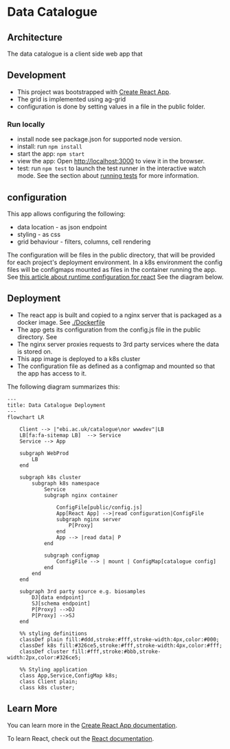 # Data Catalogue
## Architecture
The data catalogue is a client side web app that 
## Development

- This project was bootstrapped with [Create React App](https://github.com/facebook/create-react-app).
- The grid is implemented using ag-grid
- configuration is done by setting values in a file in the public folder.

### Run locally
* install node see package.json for supported node version. 
* install: run `npm install`
* start the app: `npm start`
* view the app: Open [http://localhost:3000](http://localhost:3000) to view it in the browser.
* test: run `npm test` to launch the test runner in the interactive watch mode. See the section about [running tests](https://facebook.github.io/create-react-app/docs/running-tests) for more information.

## configuration
This app allows configuring the following:
- data location - as json endpoint
- styling - as css
- grid behaviour - filters, columns, cell rendering

The configuration will be files in the public directory, that will be provided for each project's deployment environment.
In a k8s environment the config files will be configmaps mounted as files in the container running the app.
See [this article about runtime configuration for react](https://profinit.eu/en/blog/build-once-deploy-many-in-react-dynamic-configuration-properties/)
See the diagram below.

## Deployment
* The react app is built and copied to a nginx server that is packaged as a docker image. See [./Dockerfile](./Dockerfile)
* The app gets its configuration from the config.js file in the public directory. See [](./public/config.js)
* The nginx server proxies requests to 3rd party services where the data is stored on.
* This app image is deployed to a k8s cluster
* The configuration file as defined as a configmap and mounted so that the app has access to it.

The following diagram summarizes this:
```mermaid
---
title: Data Catalogue Deployment
---
flowchart LR

    Client --> |"ebi.ac.uk/catalogue\nor wwwdev"|LB
    LB[fa:fa-sitemap LB]  --> Service
    Service --> App
    
    subgraph WebProd
        LB
    end

    subgraph k8s cluster
        subgraph k8s namespace
            Service
            subgraph nginx container
                
                ConfigFile[public/config.js]
                App[React App] -->|read configuration|ConfigFile
                subgraph nginx server
                    P[Proxy]
                end
                App --> |read data| P
            end

            subgraph configmap
                ConfigFile --> | mount | ConfigMap[catalogue config]
            end
        end
    end

    subgraph 3rd party source e.g. biosamples
        DJ[data endpoint]
        SJ[schema endpoint]
        P[Proxy] -->DJ
        P[Proxy] -->SJ
    end
    
    %% styling definitions
    classDef plain fill:#ddd,stroke:#fff,stroke-width:4px,color:#000;
    classDef k8s fill:#326ce5,stroke:#fff,stroke-width:4px,color:#fff;
    classDef cluster fill:#fff,stroke:#bbb,stroke-width:2px,color:#326ce5;
    
    %% Styling application   
    class App,Service,ConfigMap k8s;
    class Client plain;
    class k8s cluster;

```
## Learn More

You can learn more in the [Create React App documentation](https://facebook.github.io/create-react-app/docs/getting-started).

To learn React, check out the [React documentation](https://reactjs.org/).
